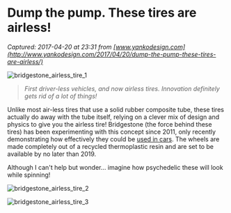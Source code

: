 # Dump the pump. These tires are airless!

_Captured: 2017-04-20 at 23:31 from [www.yankodesign.com](http://www.yankodesign.com/2017/04/20/dump-the-pump-these-tires-are-airless/)_

![bridgestone_airless_tire_1](http://www.yankodesign.com/images/design_news/2017/04/draft/bridgestone_airless_tire_1.jpg)

> _First driver-less vehicles, and now airless tires. Innovation definitely gets rid of a lot of things!_

Unlike most air-less tires that use a solid rubber composite tube, these tires actually do away with the tube itself, relying on a clever mix of design and physics to give you the airless tire! Bridgestone (the force behind these tires) has been experimenting with this concept since 2011, only recently demonstrating how effectively they could be [used in cars](http://icdn8.digitaltrends.com/image/tire-technology-npt-0001-1200x0.jpg). The wheels are made completely out of a recycled thermoplastic resin and are set to be available by no later than 2019.

Although I can't help but wonder… imagine how psychedelic these will look while spinning!

![bridgestone_airless_tire_2](http://www.yankodesign.com/images/design_news/2017/04/draft/bridgestone_airless_tire_2.jpg)

![bridgestone_airless_tire_3](http://www.yankodesign.com/images/design_news/2017/04/draft/bridgestone_airless_tire_3.jpg)
